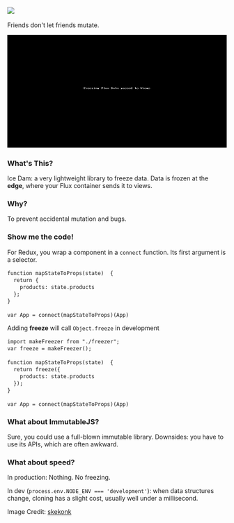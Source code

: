 
![](http://c1.staticflickr.com/3/2576/4197921511_bde31964d3_m.jpg)

Friends don't let friends mutate.
 
![](IceDam.gif)

### What's This?

Ice Dam: a very lightweight library to freeze data. Data is frozen at the __edge__, where your Flux container sends it to views.

### Why?

To prevent accidental mutation and bugs.

### Show me the code!
For Redux, you wrap a component in a `connect` function. Its first argument is a selector.

```
function mapStateToProps(state)  {
  return {
    products: state.products
  };
}

var App = connect(mapStateToProps)(App)
```

Adding __freeze__ will call `Object.freeze` in development

```
import makeFreezer from "./freezer";
var freeze = makeFreezer();

function mapStateToProps(state)  {
  return freeze({
    products: state.products
  });
}

var App = connect(mapStateToProps)(App)
```

### What about ImmutableJS?

Sure, you could use a full-blown immutable library. Downsides: you have to use its APIs, which are often awkward.

### What about speed?

In production: Nothing. No freezing.

In dev (`process.env.NODE_ENV === 'development'`): when data structures change, cloning has a slight cost, usually well under a millisecond.



Image Credit: [skekonk](https://www.flickr.com/photos/skedonk/4197921511/)